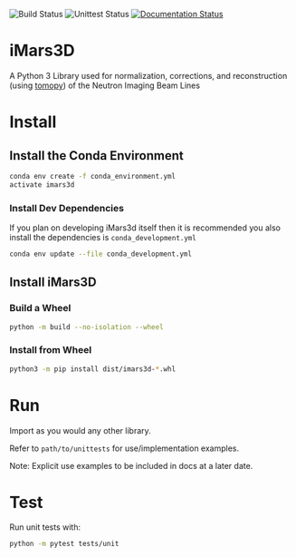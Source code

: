 <!-- Badges -->

![Build Status](https://github.com/ornlneutronimaging/iMars3D/actions/workflows/ornl-prod.yml/badge.svg)
![Unittest Status](https://github.com/ornlneutronimaging/iMars3D/actions/workflows/unittest.yml/badge.svg?branch=next)
[![Documentation Status](https://readthedocs.org/projects/imars3d/badge/?version=latest)](https://imars3d.readthedocs.io/en/latest/?badge=latest)

<!-- End Badges -->

# iMars3D

A Python 3 Library used for
normalization, corrections, and reconstruction (using [tomopy](https://tomopy.readthedocs.io/en/latest/)) of the Neutron Imaging Beam Lines

# Install

## Install the Conda Environment

``` bash
conda env create -f conda_environment.yml
activate imars3d
```

### Install Dev Dependencies

If you plan on developing iMars3d itself then it is recommended you also install the dependencies is `conda_development.yml`

``` bash
conda env update --file conda_development.yml
```

## Install iMars3D

### Build a Wheel

``` bash
python -m build --no-isolation --wheel
```

### Install from Wheel

``` bash
python3 -m pip install dist/imars3d-*.whl
```

# Run

Import as you would any other library.

Refer to `path/to/unittests` for use/implementation examples.

Note: Explicit use examples to be included in docs at a later date.

# Test

Run unit tests with:

``` bash
python -m pytest tests/unit
```
